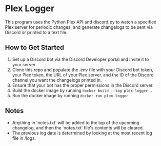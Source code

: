 # Plex Logger
This program uses the Python Plex API and discord.py to watch a specified Plex server for periodic changes, and generate changelogs to be sent via Discord or printed to a text file.

## How to Get Started
1. Set up a Discord bot via the Discord Developer portal and invite it to your server
2. Clone this repo and populate the .env file with your Discord bot token, your Plex token, the URL of your Plex server, and the ID of the Discord channel you want the changelogs printed in.
3. Ensure that your bot has the proper permissions in the Discord server.
4. Build the docker image by running `docker build --tag plex-logger .`
5. Run the docker image by running `docker run plex-logger`

## Notes
- Anything in 'notes.txt' will be added to the top of the upcoming changelog, and then the 'notes.txt' file's contents will be cleared.
- The previous log date is determined by looking at the most recent log file in /logs.

